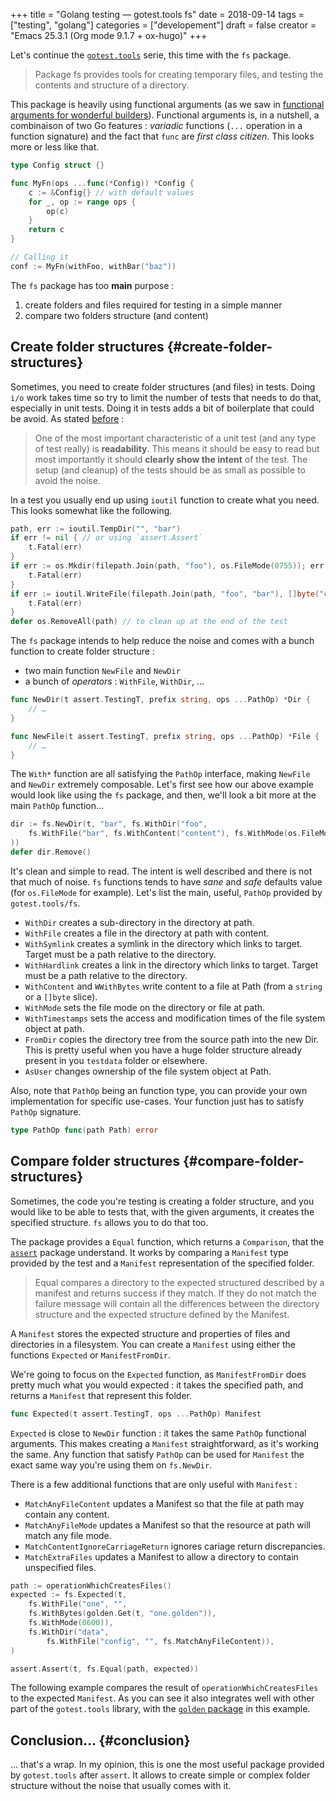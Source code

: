 +++
title = "Golang testing — gotest.tools fs"
date = 2018-09-14
tags = ["testing", "golang"]
categories = ["developement"]
draft = false
creator = "Emacs 25.3.1 (Org mode 9.1.7 + ox-hugo)"
+++

Let's continue the [`gotest.tools`](https://gotest.tools) serie, this time with the `fs` package.

> Package fs provides tools for creating temporary files, and testing the contents and structure of a directory.

This package is heavily using functional arguments (as we saw in [functional arguments for
wonderful builders](/posts/2017-01-01-go-testing-functionnal-builders/)). Functional arguments is, in a nutshell, a combinaison of two Go
features : _variadic_ functions (`...` operation in a function signature) and the fact
that `func` are _first class citizen_. This looks more or less like that.

```go
type Config struct {}

func MyFn(ops ...func(*Config)) *Config {
	c := &Config{} // with default values
	for _, op := range ops {
		op(c)
	}
	return c
}

// Calling it
conf := MyFn(withFoo, withBar("baz"))
```

The `fs` package has too **main** purpose :

1.  create folders and files required for testing in a simple manner
2.  compare two folders structure (and content)


## Create folder structures {#create-folder-structures}

Sometimes, you need to create folder structures (and files) in tests. Doing `i/o` work
takes time so try to limit the number of tests that needs to do that, especially in unit
tests. Doing it in tests adds a bit of boilerplate that could be avoid. As stated [before](/posts/2017-01-01-go-testing-functionnal-builders/) :

> One of the most important characteristic of a unit test (and any type of test really) is
> **readability**. This means it should be easy to read but most importantly it should **clearly
> show the intent** of the test. The setup (and cleanup) of the tests should be as small as
> possible to avoid the noise.

In a test you usually end up using `ioutil` function to create what you need. This looks
somewhat like the following.

```go
path, err := ioutil.TempDir("", "bar")
if err != nil { // or using `assert.Assert`
	t.Fatal(err)
}
if err := os.Mkdir(filepath.Join(path, "foo"), os.FileMode(0755)); err != nil {
	t.Fatal(err)
}
if err := ioutil.WriteFile(filepath.Join(path, "foo", "bar"), []byte("content"), os.FileMode(0777)); err != nil {
	t.Fatal(err)
}
defer os.RemoveAll(path) // to clean up at the end of the test
```

The `fs` package intends to help reduce the noise and comes with a bunch function to create
folder structure :

-   two main function `NewFile` and `NewDir`
-   a bunch of _operators_ : `WithFile`, `WithDir`, …

```go
func NewDir(t assert.TestingT, prefix string, ops ...PathOp) *Dir {
	// …
}

func NewFile(t assert.TestingT, prefix string, ops ...PathOp) *File {
	// …
}
```

The `With*` function are all satisfying the `PathOp` interface, making `NewFile` and
`NewDir` extremely composable. Let's first see how our above example would look like using
the `fs` package, and then, we'll look a bit more at the main `PathOp` function…

```go
dir := fs.NewDir(t, "bar", fs.WithDir("foo",
	fs.WithFile("bar", fs.WithContent("content"), fs.WithMode(os.FileMode(0777))),
))
defer dir.Remove()
```

It's clean and simple to read. The intent is well described and there is not that much of
noise. `fs` functions tends to have _sane_ and _safe_ defaults value (for `os.FileMode`
for example). Let's list the main, useful, `PathOp` provided by `gotest.tools/fs`.

-   `WithDir` creates a sub-directory in the directory at path.
-   `WithFile` creates a file in the directory at path with content.
-   `WithSymlink` creates a symlink in the directory which links to target. Target must be a
	path relative to the directory.
-   `WithHardlink` creates a link in the directory which links to target. Target must be a
	path relative to the directory.
-   `WithContent` and `WWithBytes` write content to a file at Path (from a `string` or a
	`[]byte` slice).
-   `WithMode` sets the file mode on the directory or file at path.
-   `WithTimestamps` sets the access and modification times of the file system object at
	path.
-   `FromDir` copies the directory tree from the source path into the new Dir. This is
	pretty useful when you have a huge folder structure already present in you `testdata`
	folder or elsewhere.
-   `AsUser` changes ownership of the file system object at Path.

Also, note that `PathOp` being an function type, you can provide your own implementation
for specific use-cases. Your function just has to satisfy `PathOp` signature.

```go
type PathOp func(path Path) error
```


## Compare folder structures {#compare-folder-structures}

Sometimes, the code you're testing is creating a folder structure, and you would like to
be able to tests that, with the given arguments, it creates the specified structure. `fs`
allows you to do that too.

The package provides a `Equal` function, which returns a `Comparison`, that the [`assert`](/posts/2018-08-16-gotest-tools-assertions/)
package understand. It works by comparing a `Manifest` type provided by the test and a
`Manifest` representation of the specified folder.

> Equal compares a directory to the expected structured described by a manifest and returns
> success if they match. If they do not match the failure message will contain all the
> differences between the directory structure and the expected structure defined by the
> Manifest.

A `Manifest` stores the expected structure and properties of files and directories in a
filesystem. You can create a `Manifest` using either the functions `Expected` or
`ManifestFromDir`.

We're going to focus on the `Expected` function, as `ManifestFromDir` does pretty much
what you would expected : it takes the specified path, and returns a `Manifest` that
represent this folder.

```go
func Expected(t assert.TestingT, ops ...PathOp) Manifest
```

`Expected` is close to `NewDir` function : it takes the same `PathOp` functional
arguments. This makes creating a `Manifest` straightforward, as it's working the same. Any
function that satisfy `PathOp` can be used for `Manifest` the exact same way you're using
them on `fs.NewDir`.

There is a few additional functions that are only useful with `Manifest` :

-   `MatchAnyFileContent` updates a Manifest so that the file at path may contain any content.
-   `MatchAnyFileMode` updates a Manifest so that the resource at path will match any file mode.
-   `MatchContentIgnoreCarriageReturn` ignores cariage return discrepancies.
-   `MatchExtraFiles` updates a Manifest to allow a directory to contain unspecified files.

```go
path := operationWhichCreatesFiles()
expected := fs.Expected(t,
	fs.WithFile("one", "",
	fs.WithBytes(golden.Get(t, "one.golden")),
	fs.WithMode(0600)),
	fs.WithDir("data",
		fs.WithFile("config", "", fs.MatchAnyFileContent)),
)

assert.Assert(t, fs.Equal(path, expected))
```

The following example compares the result of `operationWhichCreatesFiles` to the expected
`Manifest`. As you can see it also integrates well with other part of the `gotest.tools`
library, with the [`golden` package](/posts/2018-09-06-gotest-tools-golden/) in this example.


## Conclusion… {#conclusion}

… that's a wrap. In my opinion, this is one the most useful package provided by
`gotest.tools` after `assert`. It allows to create simple or complex folder structure
without the noise that usually comes with it.
